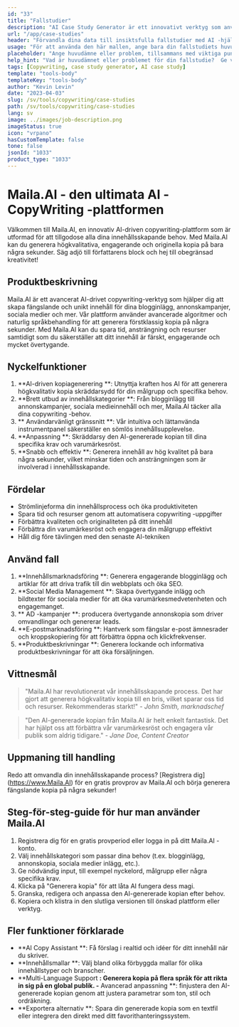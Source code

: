 ```yaml
---
id: "33"
title: "Fallstudier"
description: "AI Case Study Generator är ett innovativt verktyg som använder konstgjord intelligens för att skapa övertygande fallstudier.  Detta kraftfulla verktyg hjälper dig att generera välstrukturerade, engagerande och informativa fallstudier baserat på dina tillhandahållna data och viktiga punkter, vilket sparar tid och ansträngning i processen."
url: "/app/case-studies"
header: "Förvandla dina data till insiktsfulla fallstudier med AI -hjälp."
usage: "För att använda den här mallen, ange bara din fallstudiets huvudämne, nyckelpunkter och all relevant data eller statistik.  Detta verktyg kommer sedan att generera en välstrukturerad, fängslande och informativ fallstudie baserad på din input."
placeholder: "Ange huvudämne eller problem, tillsammans med viktiga punkter och data du vill inkludera i din fallstudie, till exempel: \ n \ nmain Ämne: Förbättra kundtillfredsställelse i en butik \ n \ nkey -poäng: \ n \ n1.  Identifiera kundsmärtpunkter \ n2.  Implementering av effektiva lösningar \ n3.  Utvärdering av effekterna av förändringarna \ n \ ndata: Ökning i genomsnittlig kundnöjdhetsgradering från 3,5 till 4,2 \ n \ nkeywords: detaljhandel, kundnöjdhet, förbättring"
help_hint: "Vad är huvudämnet eller problemet för din fallstudie?  Ge viktiga punkter, data eller statistik du vill inkludera, och vi kommer att skapa en omfattande fallstudie baserad på din input."
tags: [Copywriting, case study generator, AI case study]
template: "tools-body"
templateKey: "tools-body"
author: "Kevin Levin"
date: "2023-04-03"
slug: /sv/tools/copywriting/case-studies
path: /sv/tools/copywriting/case-studies
lang: sv
image: ../images/job-description.png
imageStatus: true
icon: "vrpano"
hasCustomTemplate: false
tone: false
jsonId: "1033"
product_type: "1033"
---
```


# Maila.AI - den ultimata AI -CopyWriting -plattformen

Välkommen till Maila.AI, en innovativ AI-driven copywriting-plattform som är utformad för att tillgodose alla dina innehållsskapande behov. Med Maila.AI kan du generera högkvalitativa, engagerande och originella kopia på bara några sekunder. Säg adjö till författarens block och hej till obegränsad kreativitet!

## Produktbeskrivning

Maila.AI är ett avancerat AI-drivet copywriting-verktyg som hjälper dig att skapa fängslande och unikt innehåll för dina blogginlägg, annonskampanjer, sociala medier och mer. Vår plattform använder avancerade algoritmer och naturlig språkbehandling för att generera förstklassig kopia på några sekunder. Med Maila.AI kan du spara tid, ansträngning och resurser samtidigt som du säkerställer att ditt innehåll är färskt, engagerande och mycket övertygande.

## Nyckelfunktioner

1. **AI-driven kopiagenerering **: Utnyttja kraften hos AI för att generera högkvalitativ kopia skräddarsydd för din målgrupp och specifika behov.
2. **Brett utbud av innehållskategorier **: Från blogginlägg till annonskampanjer, sociala medieinnehåll och mer, Maila.AI täcker alla dina copywriting -behov.
3. ** Användarvänligt gränssnitt **: Vår intuitiva och lättanvända instrumentpanel säkerställer en sömlös innehållsupplevelse.
4. **Anpassning **: Skräddarsy den AI-genererade kopian till dina specifika krav och varumärkesröst.
5. **Snabb och effektiv **: Generera innehåll av hög kvalitet på bara några sekunder, vilket minskar tiden och ansträngningen som är involverad i innehållsskapande.

## Fördelar

- Strömlinjeforma din innehållsprocess och öka produktiviteten
- Spara tid och resurser genom att automatisera copywriting -uppgifter
- Förbättra kvaliteten och originaliteten på ditt innehåll
- Förbättra din varumärkesröst och engagera din målgrupp effektivt
- Håll dig före tävlingen med den senaste AI-tekniken

## Använd fall

1. **Innehållsmarknadsföring **: Generera engagerande blogginlägg och artiklar för att driva trafik till din webbplats och öka SEO.
2. **Social Media Management **: Skapa övertygande inlägg och bildtexter för sociala medier för att öka varumärkesmedvetenheten och engagemanget.
3. ** AD -kampanjer **: producera övertygande annonskopia som driver omvandlingar och genererar leads.
4. **E-postmarknadsföring **: Hantverk som fängslar e-post ämnesrader och kroppskopiering för att förbättra öppna och klickfrekvenser.
5. **Produktbeskrivningar **: Generera lockande och informativa produktbeskrivningar för att öka försäljningen.

## Vittnesmål

> "Maila.AI har revolutionerat vår innehållsskapande process. Det har gjort att generera högkvalitativ kopia till en bris, vilket sparar oss tid och resurser. Rekommenderas starkt!" - _John Smith, marknadschef_

> "Den AI-genererade kopian från Maila.AI är helt enkelt fantastisk. Det har hjälpt oss att förbättra vår varumärkesröst och engagera vår publik som aldrig tidigare." - _Jane Doe, Content Creator_

## Uppmaning till handling

Redo att omvandla din innehållsskapande process? [Registrera dig] (https://www.Maila.AI) för en gratis provprov av Maila.AI och börja generera fängslande kopia på några sekunder!

## Steg-för-steg-guide för hur man använder Maila.AI

1. Registrera dig för en gratis provperiod eller logga in på ditt Maila.AI -konto.
2. Välj innehållskategori som passar dina behov (t.ex. blogginlägg, annonskopia, sociala medier inlägg, etc.).
3. Ge nödvändig input, till exempel nyckelord, målgrupp eller några specifika krav.
4. Klicka på "Generera kopia" för att låta AI fungera dess magi.
5. Granska, redigera och anpassa den AI-genererade kopian efter behov.
6. Kopiera och klistra in den slutliga versionen till önskad plattform eller verktyg.

## Fler funktioner förklarade

- **AI Copy Assistant **: Få förslag i realtid och idéer för ditt innehåll när du skriver.
- **Innehållsmallar **: Välj bland olika förbyggda mallar för olika innehållstyper och branscher.
- **Multi-Language Support **: Generera kopia på flera språk för att rikta in sig på en global publik. -** Avancerad anpassning **: finjustera den AI-genererade kopian genom att justera parametrar som ton, stil och ordräkning.
- **Exportera alternativ **: Spara din genererade kopia som en textfil eller integrera den direkt med ditt favorithanteringssystem.
